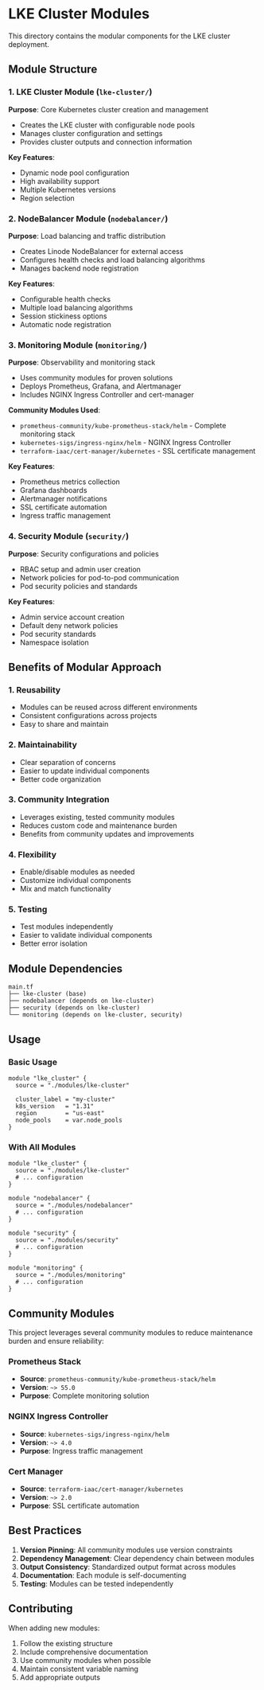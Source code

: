 # LKE Cluster Modules

This directory contains the modular components for the LKE cluster deployment.

## Module Structure

### 1. LKE Cluster Module (`lke-cluster/`)
**Purpose**: Core Kubernetes cluster creation and management
- Creates the LKE cluster with configurable node pools
- Manages cluster configuration and settings
- Provides cluster outputs and connection information

**Key Features**:
- Dynamic node pool configuration
- High availability support
- Multiple Kubernetes versions
- Region selection

### 2. NodeBalancer Module (`nodebalancer/`)
**Purpose**: Load balancing and traffic distribution
- Creates Linode NodeBalancer for external access
- Configures health checks and load balancing algorithms
- Manages backend node registration

**Key Features**:
- Configurable health checks
- Multiple load balancing algorithms
- Session stickiness options
- Automatic node registration

### 3. Monitoring Module (`monitoring/`)
**Purpose**: Observability and monitoring stack
- Uses community modules for proven solutions
- Deploys Prometheus, Grafana, and Alertmanager
- Includes NGINX Ingress Controller and cert-manager

**Community Modules Used**:
- `prometheus-community/kube-prometheus-stack/helm` - Complete monitoring stack
- `kubernetes-sigs/ingress-nginx/helm` - NGINX Ingress Controller
- `terraform-iaac/cert-manager/kubernetes` - SSL certificate management

**Key Features**:
- Prometheus metrics collection
- Grafana dashboards
- Alertmanager notifications
- SSL certificate automation
- Ingress traffic management

### 4. Security Module (`security/`)
**Purpose**: Security configurations and policies
- RBAC setup and admin user creation
- Network policies for pod-to-pod communication
- Pod security policies and standards

**Key Features**:
- Admin service account creation
- Default deny network policies
- Pod security standards
- Namespace isolation

## Benefits of Modular Approach

### 1. **Reusability**
- Modules can be reused across different environments
- Consistent configurations across projects
- Easy to share and maintain

### 2. **Maintainability**
- Clear separation of concerns
- Easier to update individual components
- Better code organization

### 3. **Community Integration**
- Leverages existing, tested community modules
- Reduces custom code and maintenance burden
- Benefits from community updates and improvements

### 4. **Flexibility**
- Enable/disable modules as needed
- Customize individual components
- Mix and match functionality

### 5. **Testing**
- Test modules independently
- Easier to validate individual components
- Better error isolation

## Module Dependencies

```
main.tf
├── lke-cluster (base)
├── nodebalancer (depends on lke-cluster)
├── security (depends on lke-cluster)
└── monitoring (depends on lke-cluster, security)
```

## Usage

### Basic Usage
```hcl
module "lke_cluster" {
  source = "./modules/lke-cluster"
  
  cluster_label = "my-cluster"
  k8s_version   = "1.31"
  region        = "us-east"
  node_pools    = var.node_pools
}
```

### With All Modules
```hcl
module "lke_cluster" {
  source = "./modules/lke-cluster"
  # ... configuration
}

module "nodebalancer" {
  source = "./modules/nodebalancer"
  # ... configuration
}

module "security" {
  source = "./modules/security"
  # ... configuration
}

module "monitoring" {
  source = "./modules/monitoring"
  # ... configuration
}
```

## Community Modules

This project leverages several community modules to reduce maintenance burden and ensure reliability:

### Prometheus Stack
- **Source**: `prometheus-community/kube-prometheus-stack/helm`
- **Version**: `~> 55.0`
- **Purpose**: Complete monitoring solution

### NGINX Ingress Controller
- **Source**: `kubernetes-sigs/ingress-nginx/helm`
- **Version**: `~> 4.0`
- **Purpose**: Ingress traffic management

### Cert Manager
- **Source**: `terraform-iaac/cert-manager/kubernetes`
- **Version**: `~> 2.0`
- **Purpose**: SSL certificate automation

## Best Practices

1. **Version Pinning**: All community modules use version constraints
2. **Dependency Management**: Clear dependency chain between modules
3. **Output Consistency**: Standardized output format across modules
4. **Documentation**: Each module is self-documenting
5. **Testing**: Modules can be tested independently

## Contributing

When adding new modules:
1. Follow the existing structure
2. Include comprehensive documentation
3. Use community modules when possible
4. Maintain consistent variable naming
5. Add appropriate outputs
